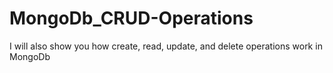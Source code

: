 # MongoDb_CRUD-Operations
I will also show you how create, read, update, and delete operations work in MongoDb
